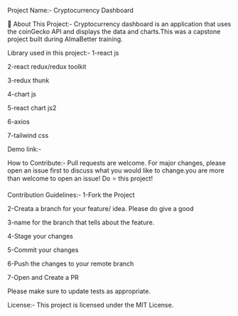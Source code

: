 Project Name:-
Cryptocurrency Dashboard

🚀 About This Project:-
Cryptocurrency dashboard is an application that uses the coinGecko API and displays the data and charts.This was a capstone project built during AlmaBetter training.

Library used in this project:-
1-react js

2-react redux/redux toolkit

3-redux thunk

4-chart js

5-react chart js2

6-axios

7-tailwind css

Demo link:-

How to Contribute:-
Pull requests are welcome. For major changes, please open an issue first to discuss what you would like to change.you are more than welcome to open an issue! Do ⭐ this project!

Contribution Guidelines:-
1-Fork the Project

2-Creata a branch for your feature/ idea. Please do give a good

3-name for the branch that tells about the feature.

4-Stage your changes

5-Commit your changes

6-Push the changes to your remote branch

7-Open and Create a PR

Please make sure to update tests as appropriate.

License:-
This project is licensed under the MIT License.
